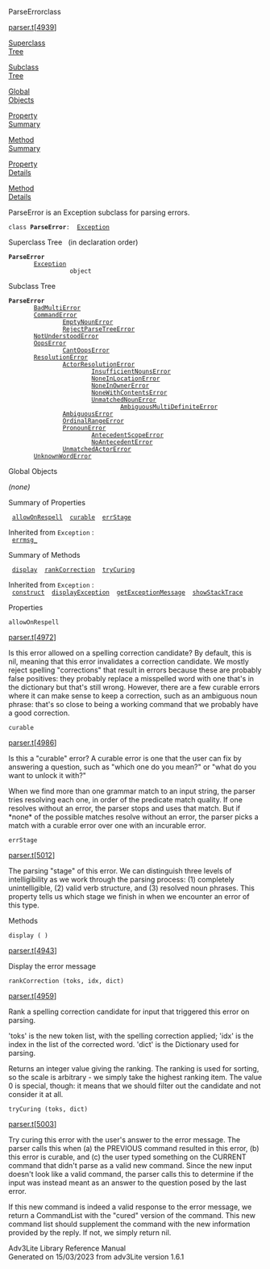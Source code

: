 ---
---
<span class="title">ParseError</span><span class="type">class</span>

[parser.t](../file/parser.t.html)\[[4939](../source/parser.t.html#4939)\]

[Superclass  
Tree](#_SuperClassTree_)

[Subclass  
Tree](#_SubClassTree_)

[Global  
Objects](#_ObjectSummary_)

[Property  
Summary](#_PropSummary_)

[Method  
Summary](#_MethodSummary_)

[Property  
Details](#_Properties_)

[Method  
Details](#_Methods_)

<div class="fdesc">

ParseError is an Exception subclass for parsing errors.

`class `**`ParseError`**` :   `[`Exception`](../object/Exception.html)

</div>

<span id="_SuperClassTree_"></span>

<div class="mjhd">

<span class="hdln">Superclass Tree</span>   (in declaration order)

</div>

**`ParseError`**  
`         `[`Exception`](../object/Exception.html)  
`                 object`  
<span id="_SubClassTree_"></span>

<div class="mjhd">

<span class="hdln">Subclass Tree</span>  

</div>

**`ParseError`**  
`         `[`BadMultiError`](../object/BadMultiError.html)  
`         `[`CommandError`](../object/CommandError.html)  
`                 `[`EmptyNounError`](../object/EmptyNounError.html)  
`                 `[`RejectParseTreeError`](../object/RejectParseTreeError.html)  
`         `[`NotUnderstoodError`](../object/NotUnderstoodError.html)  
`         `[`OopsError`](../object/OopsError.html)  
`                 `[`CantOopsError`](../object/CantOopsError.html)  
`         `[`ResolutionError`](../object/ResolutionError.html)  
`                 `[`ActorResolutionError`](../object/ActorResolutionError.html)  
`                         `[`InsufficientNounsError`](../object/InsufficientNounsError.html)  
`                         `[`NoneInLocationError`](../object/NoneInLocationError.html)  
`                         `[`NoneInOwnerError`](../object/NoneInOwnerError.html)  
`                         `[`NoneWithContentsError`](../object/NoneWithContentsError.html)  
`                         `[`UnmatchedNounError`](../object/UnmatchedNounError.html)  
`                                 `[`AmbiguousMultiDefiniteError`](../object/AmbiguousMultiDefiniteError.html)  
`                 `[`AmbiguousError`](../object/AmbiguousError.html)  
`                 `[`OrdinalRangeError`](../object/OrdinalRangeError.html)  
`                 `[`PronounError`](../object/PronounError.html)  
`                         `[`AntecedentScopeError`](../object/AntecedentScopeError.html)  
`                         `[`NoAntecedentError`](../object/NoAntecedentError.html)  
`                 `[`UnmatchedActorError`](../object/UnmatchedActorError.html)  
`         `[`UnknownWordError`](../object/UnknownWordError.html)  
<span id="_ObjectSummary_"></span>

<div class="mjhd">

<span class="hdln">Global Objects</span>  

</div>

*(none)* <span id="_PropSummary_"></span>

<div class="mjhd">

<span class="hdln">Summary of Properties</span>  

</div>

` `[`allowOnRespell`](#allowOnRespell)`  `[`curable`](#curable)`  `[`errStage`](#errStage)`  `

Inherited from `Exception` :  
` `[`errmsg_`](../object/Exception.html#errmsg_)`  `

<span id="_MethodSummary_"></span>

<div class="mjhd">

<span class="hdln">Summary of Methods</span>  

</div>

` `[`display`](#display)`  `[`rankCorrection`](#rankCorrection)`  `[`tryCuring`](#tryCuring)`  `

Inherited from `Exception` :  
` `[`construct`](../object/Exception.html#construct)`  `[`displayException`](../object/Exception.html#displayException)`  `[`getExceptionMessage`](../object/Exception.html#getExceptionMessage)`  `[`showStackTrace`](../object/Exception.html#showStackTrace)`  `

<span id="_Properties_"></span>

<div class="mjhd">

<span class="hdln">Properties</span>  

</div>

<span id="allowOnRespell"></span>

`allowOnRespell`

[parser.t](../file/parser.t.html)\[[4972](../source/parser.t.html#4972)\]

<div class="desc">

Is this error allowed on a spelling correction candidate? By default,
this is nil, meaning that this error invalidates a correction candidate.
We mostly reject spelling "corrections" that result in errors because
these are probably false positives: they probably replace a misspelled
word with one that's in the dictionary but that's still wrong. However,
there are a few curable errors where it can make sense to keep a
correction, such as an ambiguous noun phrase: that's so close to being a
working command that we probably have a good correction.

</div>

<span id="curable"></span>

`curable`

[parser.t](../file/parser.t.html)\[[4986](../source/parser.t.html#4986)\]

<div class="desc">

Is this a "curable" error? A curable error is one that the user can fix
by answering a question, such as "which one do you mean?" or "what do
you want to unlock it with?"

When we find more than one grammar match to an input string, the parser
tries resolving each one, in order of the predicate match quality. If
one resolves without an error, the parser stops and uses that match. But
if \*none\* of the possible matches resolve without an error, the parser
picks a match with a curable error over one with an incurable error.

</div>

<span id="errStage"></span>

`errStage`

[parser.t](../file/parser.t.html)\[[5012](../source/parser.t.html#5012)\]

<div class="desc">

The parsing "stage" of this error. We can distinguish three levels of
intelligibility as we work through the parsing process: (1) completely
unintelligible, (2) valid verb structure, and (3) resolved noun phrases.
This property tells us which stage we finish in when we encounter an
error of this type.

</div>

<span id="_Methods_"></span>

<div class="mjhd">

<span class="hdln">Methods</span>  

</div>

<span id="display"></span>

`display ( )`

[parser.t](../file/parser.t.html)\[[4943](../source/parser.t.html#4943)\]

<div class="desc">

Display the error message

</div>

<span id="rankCorrection"></span>

`rankCorrection (toks, idx, dict)`

[parser.t](../file/parser.t.html)\[[4959](../source/parser.t.html#4959)\]

<div class="desc">

Rank a spelling correction candidate for input that triggered this error
on parsing.

'toks' is the new token list, with the spelling correction applied;
'idx' is the index in the list of the corrected word. 'dict' is the
Dictionary used for parsing.

Returns an integer value giving the ranking. The ranking is used for
sorting, so the scale is arbitrary - we simply take the highest ranking
item. The value 0 is special, though: it means that we should filter out
the candidate and not consider it at all.

</div>

<span id="tryCuring"></span>

`tryCuring (toks, dict)`

[parser.t](../file/parser.t.html)\[[5003](../source/parser.t.html#5003)\]

<div class="desc">

Try curing this error with the user's answer to the error message. The
parser calls this when (a) the PREVIOUS command resulted in this error,
(b) this error is curable, and (c) the user typed something on the
CURRENT command that didn't parse as a valid new command. Since the new
input doesn't look like a valid command, the parser calls this to
determine if the input was instead meant as an answer to the question
posed by the last error.

If this new command is indeed a valid response to the error message, we
return a CommandList with the "cured" version of the command. This new
command list should supplement the command with the new information
provided by the reply. If not, we simply return nil.

</div>

<div class="ftr">

Adv3Lite Library Reference Manual  
Generated on 15/03/2023 from adv3Lite version 1.6.1

</div>
